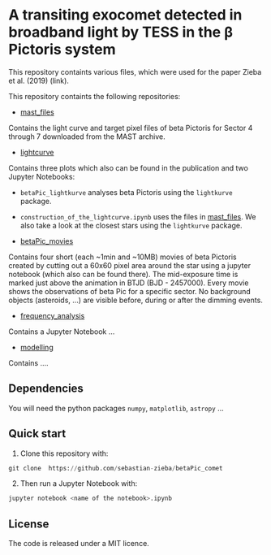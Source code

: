 # A transiting exocomet detected in broadband light by TESS in the β Pictoris system

This repository containts various files, which were used for the paper Zieba et al. (2019) (link).

This repository containts the following repositories:


* [mast_files](https://github.com/sebastian-zieba/betaPic_comet/tree/master/mast_files)

Contains the light curve and target pixel files of beta Pictoris for Sector 4 through 7 downloaded from the MAST archive. 


* [lightcurve](https://github.com/sebastian-zieba/betaPic_comet/tree/master/lightcurve)

Contains three plots which also can be found in the publication and two Jupyter Notebooks: 

- `betaPic_lightkurve` analyses beta Pictoris using the `lightkurve` package.

- `construction_of_the_lightcurve.ipynb` uses the files in [mast_files](https://github.com/sebastian-zieba/betaPic_comet/tree/master/mast_files). We also take a look at the closest stars using the `lightkurve` package. 


* [betaPic_movies](https://github.com/sebastian-zieba/betaPic_comet/tree/master/betaPic_movies)

Contains four short (each ~1min and ~10MB) movies of beta Pictoris created by cutting out a 60x60 pixel area around the star using a jupyter notebook (which also can be found there). The mid-exposure time is marked just above the animation in BTJD (BJD - 2457000). Every movie shows the observations of beta Pic for a specific sector. No background objects (asteroids, ...) are visible before, during or after the dimming events. 


* [frequency_analysis](https://github.com/sebastian-zieba/betaPic_comet/tree/master/frequency_analysis)

Contains a Jupyter Notebook ...

* [modelling](https://github.com/sebastian-zieba/betaPic_comet/tree/master/modelling)

Contains ....



## Dependencies

You will need the python packages `numpy`, `matplotlib`,  `astropy` ... 


## Quick start

1. Clone this repository with:

```python 
git clone  https://github.com/sebastian-zieba/betaPic_comet 
```

2. Then run a Jupyter Notebook with:

```python 
jupyter notebook <name of the notebook>.ipynb 
```


## License

The code is released under a MIT licence.


